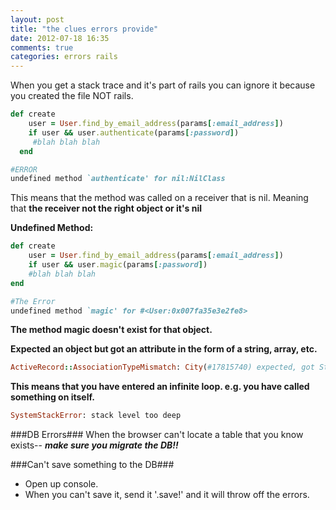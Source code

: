 ```yaml
---
layout: post
title: "the clues errors provide"
date: 2012-07-18 16:35
comments: true
categories: errors rails
---
```


When you get a stack trace and it's part of rails you can ignore it because you created the file NOT rails.

```ruby Here's the code in the sessions controller
def create
  	user = User.find_by_email_address(params[:email_address])
  	if user && user.authenticate(params[:password])
     #blah blah blah
  end

#ERROR
undefined method `authenticate' for nil:NilClass
```
This means that the method was called on a receiver that is nil. Meaning that **the receiver not the right object or it's nil**

**Undefined Method:**
```ruby Here's the code in the sessions controller
def create
  	user = User.find_by_email_address(params[:email_address])
  	if user && user.magic(params[:password])
    #blah blah blah
end

#The Error
undefined method `magic' for #<User:0x007fa35e3e2fe8>
```
**The method magic doesn't exist for that object.**


**Expected an object but got an attribute in the form of a string, array, etc.**
```ruby AssociationTypeMismatch
ActiveRecord::AssociationTypeMismatch: City(#17815740) expected, got String(#1138750)
```

**This means that you have entered an infinite loop. e.g. you have called something on itself.**
```ruby
SystemStackError: stack level too deep
```

###DB Errors###
When the browser can't locate a table that you know exists-- ***make sure you migrate the DB!!***

###Can't save something to the DB###
- Open up console. 
- When you can't save it, send it '.save!' and it will throw off the errors.